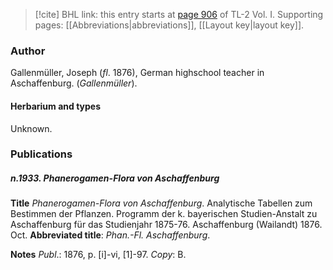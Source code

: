 > [!cite] BHL link: this entry starts at [page 906](https://www.biodiversitylibrary.org/item/103414#page/954/mode/1up) of TL-2 Vol. I.
> Supporting pages: [[Abbreviations|abbreviations]], [[Layout key|layout key]].

### Author

Gallenmüller, Joseph (*fl*. 1876), German highschool teacher in Aschaffenburg. (*Gallenmüller*).

#### Herbarium and types

Unknown.

### Publications

##### n.1933. Phanerogamen-Flora von Aschaffenburg

**Title**
*Phanerogamen-Flora von Aschaffenburg*. Analytische Tabellen zum Bestimmen der Pflanzen. Programm der k. bayerischen Studien-Anstalt zu Aschaffenburg für das Studienjahr 1875-76. Aschaffenburg (Wailandt) 1876. Oct.
**Abbreviated title**: *Phan.-Fl. Aschaffenburg*.

**Notes**
*Publ*.: 1876, p. \[i\]-vi, \[1\]-97. *Copy*: B.


